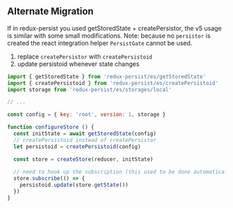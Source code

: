 ## Alternate Migration
If in redux-persist you used getStoredState + createPersistor, the v5 usage is similar with some small modifications. Note: because no `persistor` is created the react integration helper `PersistGate` cannot be used.

1. replace `createPersistor` with `createPersistoid`
2. update persistoid whenever state changes

```js
import { getStoredState } from 'redux-persist/es/getStoredState'
import { createPersistoid } from 'redux-persist/es/createPersistoid'
import storage from 'redux-persist/es/storages/local'

// ...

const config = { key: 'root', version: 1, storage }

function configureStore () {
  const initState = await getStoredState(config)
  // createPersistoid instead of createPersistor
  let persistoid = createPersistoid(config)

  const store = createStore(reducer, initState)
 
  // need to hook up the subscription (this used to be done automatically by createPersistor)
  store.subscribe(() => {
    persistoid.update(store.getState())
  })
}
```
